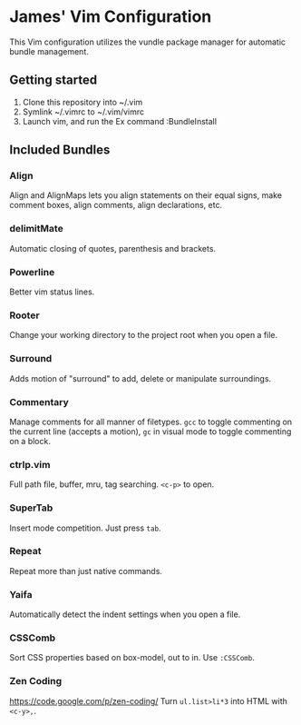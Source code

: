 # James' Vim Configuration

This Vim configuration utilizes the vundle package manager for automatic bundle management.

## Getting started

1. Clone this repository into ~/.vim
2. Symlink ~/.vimrc to ~/.vim/vimrc
3. Launch vim, and run the Ex command :BundleInstall

## Included Bundles

### Align
Align and AlignMaps lets you align statements on their equal
signs, make comment boxes, align comments, align declarations, etc. 

### delimitMate
Automatic closing of quotes, parenthesis and brackets.

### Powerline
Better vim status lines.

### Rooter
Change your working directory to the project root when you open
a file.

### Surround
Adds motion of "surround" to add, delete or manipulate surroundings.

### Commentary
Manage comments for all manner of filetypes. `gcc` to toggle
commenting on the current line (accepts a motion), `gc` in visual
mode to toggle commenting on a block.

### ctrlp.vim
Full path file, buffer, mru, tag searching. `<c-p>` to open.

### SuperTab
Insert mode competition. Just press `tab`.

### Repeat
Repeat more than just native commands.

### Yaifa
Automatically detect the indent settings when you open a file.

### CSSComb
Sort CSS properties based on box-model, out to in. Use `:CSSComb`.

### Zen Coding
https://code.google.com/p/zen-coding/
Turn `ul.list>li*3` into HTML with `<c-y>,`.

